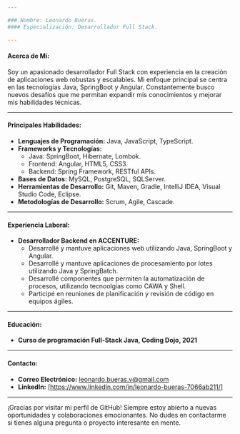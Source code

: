 ```yaml
---

### Nombre: Leonardo Bueras.
#### Especialización: Desarrollador Full Stack.

---
```


#### Acerca de Mí:

Soy un apasionado desarrollador Full Stack con experiencia en la creación de aplicaciones web robustas y escalables. Mi enfoque principal se centra en las tecnologías Java, SpringBoot y Angular. Constantemente busco nuevos desafíos que me permitan expandir mis conocimientos y mejorar mis habilidades técnicas.

---

#### Principales Habilidades:

- **Lenguajes de Programación:** Java, JavaScript, TypeScript.
- **Frameworks y Tecnologías:**
  - Java: SpringBoot, Hibernate, Lombok.
  - Frontend: Angular, HTML5, CSS3.
  - Backend: Spring Framework, RESTful APIs.
- **Bases de Datos:** MySQL, PostgreSQL, SQLServer.
- **Herramientas de Desarrollo:** Git, Maven, Gradle, IntelliJ IDEA, Visual Studio Code, Eclipse.
- **Metodologías de Desarrollo:** Scrum, Agile, Cascade.

---

#### Experiencia Laboral:

- **Desarrollador Backend en ACCENTURE:**
  - Desarrollé y mantuve aplicaciones web utilizando Java, SpringBoot y Angular.
  - Desarrollé y mantuve aplicaciones de procesamiento por lotes utilizando Java y SpringBatch.
  - Desarrollé componentes que permiten la automatización de procesos, utilizando tecnoolgías como CAWA y Shell.
  - Participé en reuniones de planificación y revisión de código en equipos ágiles.

---

#### Educación:

- **Curso de programación Full-Stack Java, Coding Dojo, 2021**

---

#### Contacto:

- **Correo Electrónico:** leonardo.bueras.v@gmail.com
- **LinkedIn:** [https://www.linkedin.com/in/leonardo-bueras-7066ab211/]

---

¡Gracias por visitar mi perfil de GitHub! Siempre estoy abierto a nuevas oportunidades y colaboraciones emocionantes. No dudes en contactarme si tienes alguna pregunta o proyecto interesante en mente.
